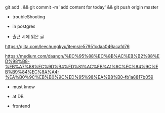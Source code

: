 


git add . && git commit -m 'add content for today' && git push origin master

- troubleShooting


- in postgres


- 출근 시에 읽은 글 

https://qiita.com/leechungkyu/items/e57951cdaa046acafd76

https://medium.com/daangn/%EC%95%88%EC%8B%AC%EB%B2%88%ED%98%B8-%EB%A7%88%EC%9D%B4%ED%81%AC%EB%A1%9C%EC%84%9C%EB%B9%84%EC%8A%A4-%EA%B0%9C%EB%B0%9C%ED%95%98%EA%B8%B0-fb1a8817b059

- must know 




- at DB 


- frontend


